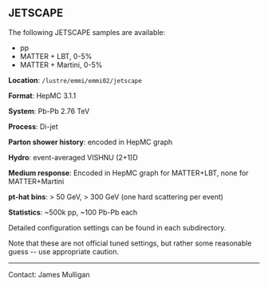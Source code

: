 ## JETSCAPE

The following JETSCAPE samples are available:
- pp
- MATTER + LBT, 0-5%
- MATTER + Martini, 0-5%

**Location**: `/lustre/emmi/emmi02/jetscape`

**Format**: HepMC 3.1.1

**System**: Pb-Pb 2.76 TeV

**Process**: Di-jet 

**Parton shower history**: encoded in HepMC graph

**Hydro**: event-averaged VISHNU (2+1)D

**Medium response**: Encoded in HepMC graph for MATTER+LBT, none for MATTER+Martini

**pt-hat bins**: > 50 GeV, > 300 GeV (one hard scattering per event)

**Statistics**: ~500k pp, ~100 Pb-Pb each

Detailed configuration settings can be found in each subdirectory.

Note that these are not official tuned settings, but rather some reasonable guess -- use appropriate caution. 


<hr>

Contact: James Mulligan
